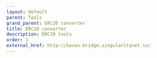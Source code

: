 ```yaml
---
layout: default
parent: Tools
grand_parent: ERC20 converter 
title: ERC20 converter
description: ERC20 tools
order: 1
external_href: http://kovan-bridge.singularitynet.io/
---
```

